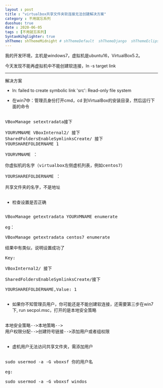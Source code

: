 ```yaml
---
layout : post
title : "virtualbox共享文件夹软连接无法创建解决方案"
category : 不用就忘系列
duoshuo: true
date : 2020-06-05
tags : [不用就忘系列]
SyntaxHihglighter: true
shTheme: shThemeMidnight # shThemeDefault  shThemeDjango  shThemeEclipse  shThemeEmacs  shThemeFadeToGrey  shThemeMidnight  shThemeRDark
---
```


我的开发环境，主机是windows7，虚拟机是ubuntu16，VirtualBox5.2。

今天发现不能再虚拟机中不能创建软连接，ln -s target link

<!-- more -->

---

解决方案

* ln: failed to create symbolic link 'src': Read-only file system

* 在win7中：管理员身份打开cmd，cd 到VirtualBox的安装目录，然后运行下面的命令


<pre class="brush: c; ">

VBoxManage setextradata接下

YOURVMNAME VBoxInternal2/ 接下
SharedFoldersEnableSymlinksCreate/ 接下
YOURSHAREFOLDERNAME 1

YOURVMNAME ：

你虚拟机的名字（virtualbox左侧虚机列表，例如centos7）

YOURSHAREFOLDERNAME ：

共享文件夹的名字，不是地址

</pre>

* 检查设置是否正确

<pre class="brush: c; ">

VBoxManage getextradata YOURVMNAME enumerate

eg：

VBoxManage getextradata centos7 enumerate

结果中有类似，说明设置成功了

Key:

VBoxInternal2/ 接下

SharedFoldersEnableSymlinksCreate/接下

YOURSHAREFOLDERNAME,Value: 1

</pre>

* 如果你不知管理员用户，你可能还是不能创建软连接，还需要第三步在win7 下,
run secpol.msc，打开的是本地安全策略

<pre class="brush: c; ">

本地安全策略-->本地策略-->
用户权限分配-->创建符号链接-->添加用户或者组权限

</pre>

* 虚机用户无法访问共享文件夹，需添加用户

<pre class="brush: c; ">

sudo usermod -a -G vboxsf 你的用户名

eg:

sudo usermod -a -G vboxsf windos

</pre>







